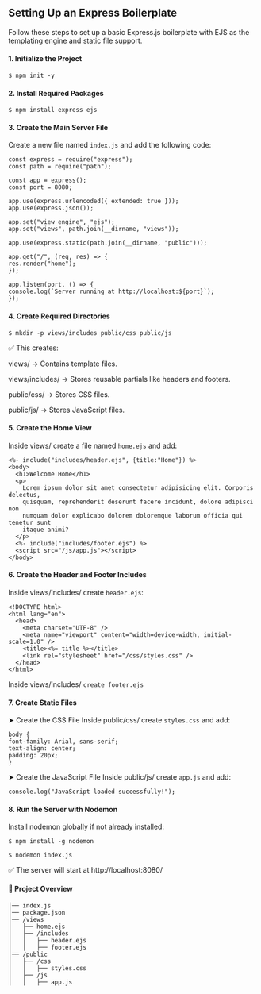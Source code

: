 ## Setting Up an Express Boilerplate

Follow these steps to set up a basic Express.js boilerplate with EJS as the templating engine and static file support.

#### 1. Initialize the Project

`$ npm init -y`

#### 2. Install Required Packages

`$ npm install express ejs`

#### 3. Create the Main Server File

Create a new file named `index.js` and add the following code:

```
const express = require("express");
const path = require("path");

const app = express();
const port = 8080;

app.use(express.urlencoded({ extended: true }));
app.use(express.json());

app.set("view engine", "ejs");
app.set("views", path.join(__dirname, "views"));

app.use(express.static(path.join(__dirname, "public")));

app.get("/", (req, res) => {
res.render("home");
});

app.listen(port, () => {
console.log(`Server running at http://localhost:${port}`);
});
```

#### 4. Create Required Directories

`$ mkdir -p views/includes public/css public/js`

✅ This creates:

views/ → Contains template files.

views/includes/ → Stores reusable partials like headers and footers.

public/css/ → Stores CSS files.

public/js/ → Stores JavaScript files.

#### 5. Create the Home View

Inside views/ create a file named `home.ejs` and add:

```
<%- include("includes/header.ejs", {title:"Home"}) %>
<body>
  <h1>Welcome Home</h1>
  <p>
    Lorem ipsum dolor sit amet consectetur adipisicing elit. Corporis delectus,
    quisquam, reprehenderit deserunt facere incidunt, dolore adipisci non
    numquam dolor explicabo dolorem doloremque laborum officia qui tenetur sunt
    itaque animi?
  </p>
  <%- include("includes/footer.ejs") %>
  <script src="/js/app.js"></script>
</body>
```

#### 6. Create the Header and Footer Includes

Inside views/includes/ create `header.ejs`:

```
<!DOCTYPE html>
<html lang="en">
  <head>
    <meta charset="UTF-8" />
    <meta name="viewport" content="width=device-width, initial-scale=1.0" />
    <title><%= title %></title>
    <link rel="stylesheet" href="/css/styles.css" />
  </head>
</html>
```

Inside views/includes/ `create footer.ejs`

#### 7. Create Static Files

➤ Create the CSS File
Inside public/css/ create `styles.css` and add:

```
body {
font-family: Arial, sans-serif;
text-align: center;
padding: 20px;
}
```

➤ Create the JavaScript File
Inside public/js/ create `app.js` and add:

```
console.log("JavaScript loaded successfully!");
```

#### 8. Run the Server with Nodemon

Install nodemon globally if not already installed:

`$ npm install -g nodemon`

`$ nodemon index.js`

✅ The server will start at http://localhost:8080/

#### 🎯 Project Overview

```/project-folder
│── index.js
│── package.json
│── /views
│   ├── home.ejs
│   ├── /includes
│   │   ├── header.ejs
│   │   ├── footer.ejs
│── /public
│   ├── /css
│   │   ├── styles.css
│   ├── /js
│   │   ├── app.js
```
